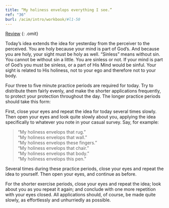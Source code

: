 ```yaml
---
title: “My holiness envelops everything I see.”
ref: "36"
burl: /acim/intro/workbook/#l1-50
---
```


<a class="hide-review" href="/workbook/l058/#l036">Review</a>
{: .omit}

Today’s idea extends the idea for yesterday from the perceiver to the
perceived. You are holy because your mind is part of God’s. And because
you are holy, your sight must be holy as well. “Sinless” means without
sin. You cannot be without sin a little. You are sinless or not. If your
mind is part of God’s you must be sinless, or a part of His Mind would
be sinful. Your sight is related to His holiness, not to your ego and
therefore not to your body.

Four three to five minute practice periods are required for today. Try
to distribute them fairly evenly, and make the shorter applications
frequently, to protect your protection throughout the day. The longer
practice periods should take this form:

First, close your eyes and repeat the idea for today several times
slowly. Then open your eyes and look quite slowly about you, applying
the idea specifically to whatever you note in your casual survey. Say,
for example:

> “My holiness envelops that rug.”<br/>
> “My holiness envelops that wall.”<br/>
> “My holiness envelops these fingers.”<br/>
> “My holiness envelops that chair.”<br/>
> “My holiness envelops that body.”<br/>
> “My holiness envelops this pen.”

Several times during these practice periods, close your eyes and repeat
the idea to yourself. Then open your eyes, and continue as before.

For the shorter exercise periods, close your eyes and repeat the idea;
look about you as you repeat it again; and conclude with one more
repetition with your eyes closed. All applications should, of course, be
made quite slowly, as effortlessly and unhurriedly as possible.

